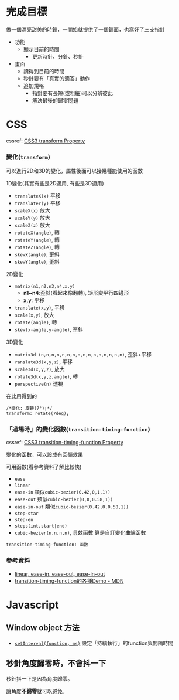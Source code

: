# 完成目標

做一個漂亮甜美的時鐘，一開始就提供了一個鐘面，也寫好了三支指針

- 功能
  - 顯示目前的時間
    - 更新時針、分針、秒針
- 畫面
  - 讀得到目前的時間
  - 秒針要有「真實的滴答」動作
  - 追加規格
    - 指針要有長短(或粗細)可以分辨彼此
    - 解決最後的歸零問題

# CSS

cssref: [CSS3 transform Property](https://www.w3schools.com/cssref/css3_pr_transform.asp)

### 變化(`transform`)

可以進行2D和3D的變化，屬性後面可以接幾種能使用的函數

1D變化(其實有些是2D適用, 有些是3D適用)
- `translateX(x)` 平移
- `translateY(y)` 平移
- `scaleX(x)` 放大
- `scaleY(y)` 放大
- `scaleZ(z)` 放大
- `rotateX(angle)`, 轉
- `rotateY(angle)`, 轉
- `rotateZ(angle)`, 轉
- `skewX(angle)`, 歪斜
- `skewY(angle)`, 歪斜

2D變化
- `matrix(n1,n2,n3,n4,x,y)`
  - **n1~n4**:歪斜(看起來像翻轉), 矩形變平行四邊形
  - **x,y**: 平移
- `translate(x,y)`, 平移
- `scale(x,y)`, 放大
- `rotate(angle)`, 轉
- `skew(x-angle,y-angle)`, 歪斜

3D變化
- `matrix3d
(n,n,n,n,n,n,n,n,n,n,n,n,n,n,n,n)`, 歪斜+平移
- `ranslate3d(x,y,z)`, 平移
- `scale3d(x,y,z)`, 放大
- `rotate3d(x,y,z,angle)`, 轉
- `perspective(n)` 透視

在此用得到的
```css=
/*變化: 旋轉(7°);*/
transform: rotate(7deg);
```

### 「過場時」的變化函數(`transition-timing-function`)

cssref: [CSS3 transition-timing-function Property](https://www.w3schools.com/cssref/css3_pr_transition-timing-function.asp)

變化的函數，可以設成有回彈效果

可用函數(看參考資料了解比較快)
- `ease`
- `linear`
- `ease-in` 類似`cubic-bezier(0.42,0,1,1))`
- `ease-out` 類似`cubic-bezier(0,0,0.58,1))`
- `ease-in-out` 類似`cubic-bezier(0.42,0,0.58,1))`
- `step-star`
- `step-en`
- `steps(int,start|end)`
- `cubic-bezier(n,n,n,n)`, [貝玆函數](http://cubic-bezier.com/#.17,.67,.83,.67) 算是自訂變化曲線函數

```css=
transition-timing-function: 函數
```

### 參考資料
- [linear, ease-in, ease-out, ease-in-out](https://developers.google.com/web/fundamentals/design-and-ui/animations/the-basics-of-easing?hl=zh-tw)
- [transition-timing-function的各種Demo -  MDN](https://developer.mozilla.org/en-US/docs/Web/CSS/transition-timing-function)

# Javascript

## Window object 方法

- [`setInterval(function, ms)`](https://www.w3schools.com/jsref/met_win_setinterval.asp) 設定「持續執行」的function與間隔時間

## 秒針角度歸零時，不會抖一下

秒針抖一下是因為角度歸零。

讓角度**不歸零**就可以避免。
